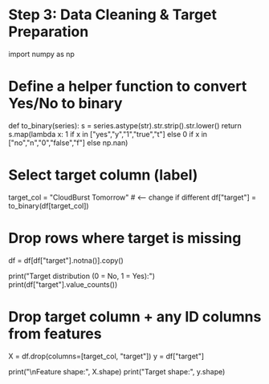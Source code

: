 # Step 3: Data Cleaning & Target Preparation

import numpy as np

# Define a helper function to convert Yes/No to binary
def to_binary(series):
    s = series.astype(str).str.strip().str.lower()
    return s.map(lambda x: 1 if x in ["yes","y","1","true","t"] 
                 else 0 if x in ["no","n","0","false","f"] 
                 else np.nan)

# Select target column (label)
target_col = "CloudBurst Tomorrow"  # <-- change if different
df["target"] = to_binary(df[target_col])

# Drop rows where target is missing
df = df[df["target"].notna()].copy()

print("Target distribution (0 = No, 1 = Yes):")
print(df["target"].value_counts())

# Drop target column + any ID columns from features
X = df.drop(columns=[target_col, "target"])
y = df["target"]

print("\nFeature shape:", X.shape)
print("Target shape:", y.shape)
